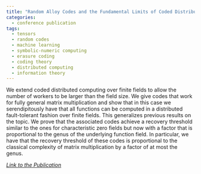 ```yaml
---
title: "Random Alloy Codes and the Fundamental Limits of Coded Distributed Tensors"
categories:
  - conference publication
tags:
  - tensors
  - random codes
  - machine learning
  - symbolic-numeric computing
  - erasure coding
  - coding theory
  - distributed computing
  - information theory
---
```


We extend coded distributed computing over finite fields to allow the number of workers to be larger than the field size. We give codes that work for fully general matrix multiplication and show that in this case we serendipitously have that all functions can be computed in a distributed fault-tolerant fashion over finite fields. This generalizes previous results on the topic. We prove that the associated codes achieve a recovery threshold similar to the ones for characteristic zero fields but now with a factor that is proportional to the genus of the underlying function field. In particular, we have that the recovery threshold of these codes is proportional to the classical complexity of matrix multiplication by a factor of at most the genus.

<cite><a href="https://arxiv.org/abs/2202.03469">Link to the Publication</a></cite>
